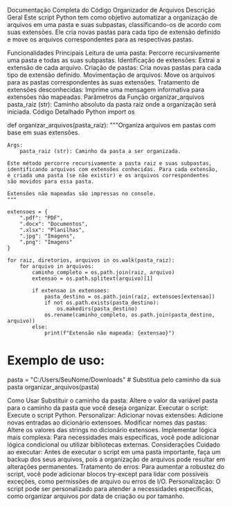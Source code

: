 Documentação Completa do Código Organizador de Arquivos
Descrição Geral
Este script Python tem como objetivo automatizar a organização de arquivos em uma pasta e suas subpastas, classificando-os de acordo com suas extensões. Ele cria novas pastas para cada tipo de extensão definido e move os arquivos correspondentes para as respectivas pastas.

Funcionalidades Principais
Leitura de uma pasta: Percorre recursivamente uma pasta e todas as suas subpastas.
Identificação de extensões: Extrai a extensão de cada arquivo.
Criação de pastas: Cria novas pastas para cada tipo de extensão definido.
Movimentação de arquivos: Move os arquivos para as pastas correspondentes às suas extensões.
Tratamento de extensões desconhecidas: Imprime uma mensagem informativa para extensões não mapeadas.
Parâmetros da Função organizar_arquivos
pasta_raiz (str): Caminho absoluto da pasta raiz onde a organização será iniciada.
Código Detalhado
Python
import os

def organizar_arquivos(pasta_raiz):
    """Organiza arquivos em pastas com base em suas extensões.

    Args:
        pasta_raiz (str): Caminho da pasta a ser organizada.

    Este método percorre recursivamente a pasta raiz e suas subpastas,
    identificando arquivos com extensões conhecidas. Para cada extensão,
    é criada uma pasta (se não existir) e os arquivos correspondentes
    são movidos para essa pasta. 

    Extensões não mapeadas são impressas no console.
    """

    extensoes = {
        ".pdf": "PDF",
        ".docx": "Documentos",
        ".xlsx": "Planilhas",
        ".jpg": "Imagens",
        ".png": "Imagens"
    }

    for raiz, diretorios, arquivos in os.walk(pasta_raiz):
        for arquivo in arquivos:
            caminho_completo = os.path.join(raiz, arquivo)
            extensao = os.path.splitext(arquivo)[1]

            if extensao in extensoes:
                pasta_destino = os.path.join(raiz, extensoes[extensao])
                if not os.path.exists(pasta_destino):
                    os.makedirs(pasta_destino)
                os.rename(caminho_completo, os.path.join(pasta_destino, arquivo))
            else:
                print(f"Extensão não mapeada: {extensao}")

# Exemplo de uso:
pasta = "C:/Users/SeuNome/Downloads"  # Substitua pelo caminho da sua pasta
organizar_arquivos(pasta)


Como Usar
Substituir o caminho da pasta: Altere o valor da variável pasta para o caminho da pasta que você deseja organizar.
Executar o script: Execute o script Python.
Personalizar:
Adicionar novas extensões: Adicione novas entradas ao dicionário extensoes.
Modificar nomes das pastas: Altere os valores das strings no dicionário extensoes.
Implementar lógica mais complexa: Para necessidades mais específicas, você pode adicionar lógica condicional ou utilizar bibliotecas externas.
Considerações
Cuidado ao executar: Antes de executar o script em uma pasta importante, faça um backup dos seus arquivos, pois a organização de arquivos pode resultar em alterações permanentes.
Tratamento de erros: Para aumentar a robustez do script, você pode adicionar blocos try-except para lidar com possíveis exceções, como permissões de arquivo ou erros de I/O.
Personalização: O script pode ser personalizado para atender a necessidades específicas, como organizar arquivos por data de criação ou por tamanho.

